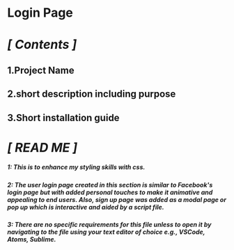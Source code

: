 # Login Page

# *************************************[ Contents ]*************************************

## 1.Project Name
## 2.short description including purpose 
## 3.Short installation guide 



# *************************************[ READ ME ]*************************************

##### 1: This is to enhance my styling skills with css.

##### 2: The user login page created in this section is similar to Facebook's login page but with added personal touches to make it animative and appealing to end users. Also, sign up page was added as a modal page or pop up which is interactive and aided by a script file.

##### 3: There are no specific requirements for this file unless to open it by navigating to the file using your text editor of choice e.g., VSCode, Atoms, Sublime.


